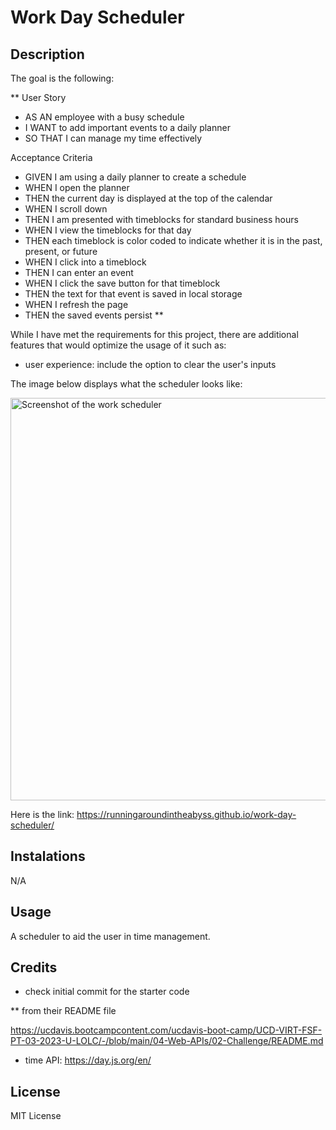 # Work Day Scheduler

## Description

The goal is the following:

**
User Story
- AS AN employee with a busy schedule
- I WANT to add important events to a daily planner
- SO THAT I can manage my time effectively

Acceptance Criteria

- GIVEN I am using a daily planner to create a schedule
- WHEN I open the planner
- THEN the current day is displayed at the top of the calendar
- WHEN I scroll down
- THEN I am presented with timeblocks for standard business hours
- WHEN I view the timeblocks for that day
- THEN each timeblock is color coded to indicate whether it is in the past, present, or future
- WHEN I click into a timeblock
- THEN I can enter an event
- WHEN I click the save button for that timeblock
- THEN the text for that event is saved in local storage
- WHEN I refresh the page
- THEN the saved events persist
**

While I have met the requirements for this project, there are additional features that would optimize the usage of it such as:

- user experience: include the option to clear the user's inputs

The image below displays what the scheduler looks like:

<img width="644" alt="Screenshot of the work scheduler" src="https://github.com/runningaroundintheabyss/work-day-scheduler/assets/127266659/b0689f6f-7b50-44eb-a78d-293f524c762d">


Here is the link: https://runningaroundintheabyss.github.io/work-day-scheduler/ 

## Instalations

N/A

## Usage

A scheduler to aid the user in time management.

## Credits

- check initial commit for the starter code

 ** from their README file 

https://ucdavis.bootcampcontent.com/ucdavis-boot-camp/UCD-VIRT-FSF-PT-03-2023-U-LOLC/-/blob/main/04-Web-APIs/02-Challenge/README.md 

- time API: https://day.js.org/en/

## License

MIT License




